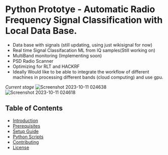 # Python Prototye - Automatic Radio Frequency Signal Classification with Local Data Base.
- Data base with signals (still updating, using just wikisignal for now)
- Real time Signal Classifacation ML from IQ samples(Still working on)
- MultiBand monitoring (Implementing soon)
- PSD Radio Scanner
- Optimizing for RLT and HACKRF
- Ideally Would like to be able to integrate the workflow of different machines in processing different bands (cloud computing) and use gpu.

*Current stage*
![Screenshot 2023-10-11 024638](https://github.com/PaulsGitHubs/SoundCard-VLF-Detection/assets/102178068/7bec3ec5-15d8-4b82-95b2-60b376215035)
![Screenshot 2023-10-11 024618](https://github.com/PaulsGitHubs/SoundCard-VLF-Detection/assets/102178068/d7c10560-1385-4b3a-b716-e44614cd9f5e)

## Table of Contents

- [Introduction](#introduction)
- [Prerequisites](#prerequisites)
- [Setup Guide](#setup-guide)
- [Python Scripts](#python-scripts)
- [Contributing](#contributing)
- [License](#license)

